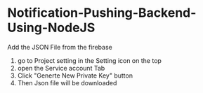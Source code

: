 # Notification-Pushing-Backend-Using-NodeJS

Add the JSON File from the firebase
1. go to Project setting in the Setting icon on the top
2. open the Service account Tab
3. Click "Generte New Private Key" button
4. Then Json file will be downloaded
